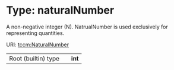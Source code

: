 
# Type: naturalNumber


A non-negative integer (N). NatrualNumber is used exclusively for representing quantities.

URI: [tccm:NaturalNumber](https://hotecosystem.org/tccm/NaturalNumber)

|  |  |  |
| --- | --- | --- |
| Root (builtin) type | | **int** |
